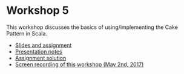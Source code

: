 Workshop 5
==========

This workshop discusses the basics of using/implementing the Cake Pattern in Scala.

* [Slides and assignment](Presentation.pdf)
* [Presentation notes](presentation%20notes.md)
* [Assignment solution](wiki_solution)
* [Screen recording of this workshop (May 2nd, 2017)](https://youtu.be/1fJ34WD0Ed0)

